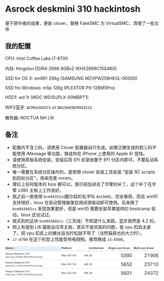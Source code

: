 # Asrock deskmini 310 hackintosh

基于原作者的成果，更新 clover，替换 FakeSMC 为 VirtualSMC，清理了一些文件

## 我的配置
CPU: Intel Coffee Lake i7-8700

内存: Kingston DDR4-2666 8GBx2 (KHX2666C15S48G)

SSD for OS X: sm961 256g (SAMSUNG MZVPW256HEGL-00000)

SSD fro Windows: m5p 128g (PLEXTOR PX-128M5Pro)

HDD1: wd 1t (WDC WD10JPLX-00MBPT1)

WIFI/蓝牙: `BCM943602CS` or `DW1560`/`BCM94352Z`

散热器: NOCTUA NH L9i

## 备注

* 配置内不含三码，请使用 Clover 配置器自行生成。如果正确生成的假三码不能使用 iMessage 等功能，换成你在 iPhone 上使用的 Apple ID 登陆。
* 请使用原版系统安装，安装后将 EFI 目录放置于 EFI 分区内即可，不要乱动系统分区。
* 唯一需要在系统分区操作的，是使用 clover 安装工具安装 “安装 RC scripts 到目标分区”，用来完善 nvram。
* 理论上任何版本的 bios 都可以，我已经加进去了华擎的补丁。这个补丁在华擎 z390 主板上工作良好。
* 我之前一直使用 `bcm94352z`(戴尔起的名字叫 `dw1560`)，完全够用，而且 win10 支持很好，linux 在驱动管理器里启用闭源驱动即可使用。后来换了 `bcm943602cs` 发现效果更好，但是 win10 需要安装苹果提供的 bootcamp 驱动，linux 还没试过。
* 我买到的这块 `bcm943602cs`（三天线）不知道什么来路，蓝牙居然是 4.2 的。
* 网上有提到 L9i 猫扇会压弯主板，其实不是风扇的问题，是 cpu 扣具太紧了。把 cpu 扣具上的螺丝适当拧松就不弯了（当然猫扇也别大力拧）。
* `i7-8700` 在这个机型上性能受供电限制。推荐换成 `i5-8500`。

![benchmark](https://raw.githubusercontent.com/xiaooloong/asrock_deskmini310_hackintosh/master/snapshot/benchmark.png)
